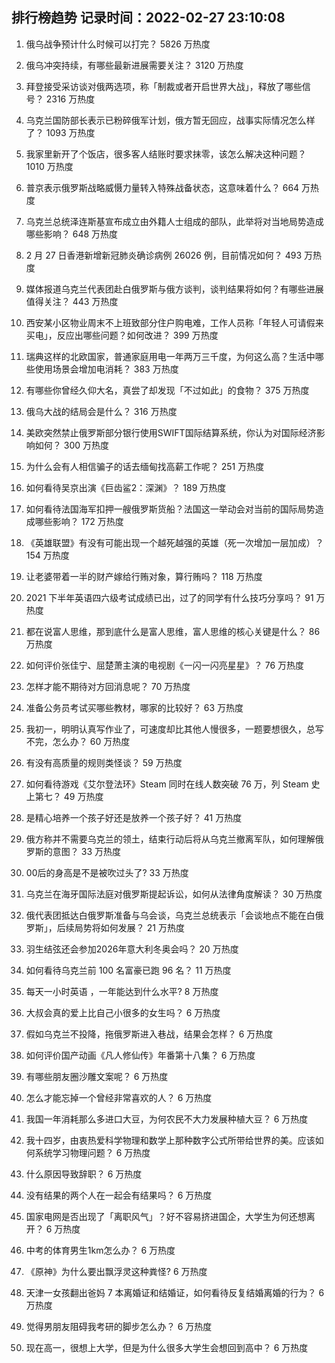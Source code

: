 
## 排行榜趋势 记录时间：2022-02-27 23:10:08
  
  1. 俄乌战争预计什么时候可以打完？ 5826 万热度
    
  2. 俄乌冲突持续，有哪些最新进展需要关注？ 3120 万热度
    
  3. 拜登接受采访谈对俄两选项，称「制裁或者开启世界大战」，释放了哪些信号？ 2316 万热度
    
  4. 乌克兰国防部长表示已粉碎俄军计划，俄方暂无回应，战事实际情况怎么样了？ 1093 万热度
    
  5. 我家里新开了个饭店，很多客人结账时要求抹零，该怎么解决这种问题？ 1010 万热度
    
  6. 普京表示俄罗斯战略威慑力量转入特殊战备状态，这意味着什么？ 664 万热度
    
  7. 乌克兰总统泽连斯基宣布成立由外籍人士组成的部队，此举将对当地局势造成哪些影响？ 648 万热度
    
  8. 2 月 27 日香港新增新冠肺炎确诊病例 26026 例，目前情况如何？ 493 万热度
    
  9. 媒体报道乌克兰代表团赴白俄罗斯与俄方谈判，谈判结果将如何？有哪些进展值得关注？ 443 万热度
    
  10. 西安某小区物业周末不上班致部分住户购电难，工作人员称「年轻人可请假来买电」，反应出哪些问题？如何改进？ 399 万热度
    
  11. 瑞典这样的北欧国家，普通家庭用电一年两万三千度，为何这么高？生活中哪些使用场景会增加电消耗？ 383 万热度
    
  12. 有哪些你曾经久仰大名，真尝了却发现「不过如此」的食物？ 375 万热度
    
  13. 俄乌大战的结局会是什么？ 316 万热度
    
  14. 美欧突然禁止俄罗斯部分银行使用SWIFT国际结算系统，你认为对国际经济影响如何？ 300 万热度
    
  15. 为什么会有人相信骗子的话去缅甸找高薪工作呢？ 251 万热度
    
  16. 如何看待吴京出演《巨齿鲨2：深渊》？ 189 万热度
    
  17. 如何看待法国海军扣押一艘俄罗斯货船？法国这一举动会对当前的国际局势造成哪些影响？ 172 万热度
    
  18. 《英雄联盟》有没有可能出现一个越死越强的英雄（死一次增加一层加成）？ 154 万热度
    
  19. 让老婆带着一半的财产嫁给行贿对象，算行贿吗？ 118 万热度
    
  20. 2021 下半年英语四六级考试成绩已出，过了的同学有什么技巧分享吗？ 91 万热度
    
  21. 都在说富人思维，那到底什么是富人思维，富人思维的核心关键是什么？ 86 万热度
    
  22. 如何评价张佳宁、屈楚萧主演的电视剧《一闪一闪亮星星》？ 76 万热度
    
  23. 怎样才能不期待对方回消息呢？ 70 万热度
    
  24. 准备公务员考试买哪些教材，哪家的比较好？ 63 万热度
    
  25. 我初一，明明认真写作业了，可速度却比其他人慢很多，一题要想很久，总写不完，怎么办？ 60 万热度
    
  26. 有没有高质量的规则类怪谈？ 59 万热度
    
  27. 如何看待游戏《艾尔登法环》Steam 同时在线人数突破 76 万，列 Steam 史上第七？ 49 万热度
    
  28. 是精心培养一个孩子好还是放养一个孩子好？ 41 万热度
    
  29. 俄方称并不需要乌克兰的领土，结束行动后将从乌克兰撤离军队，如何理解俄罗斯的意图？ 33 万热度
    
  30. 00后的身高是不是被吹过头了? 33 万热度
    
  31. 乌克兰在海牙国际法庭对俄罗斯提起诉讼，如何从法律角度解读？ 30 万热度
    
  32. 俄代表团抵达白俄罗斯准备与乌会谈，乌克兰总统表示「会谈地点不能在白俄罗斯」，后续局势将如何发展？ 21 万热度
    
  33. 羽生结弦还会参加2026年意大利冬奥会吗？ 20 万热度
    
  34. 如何看待乌克兰前 100 名富豪已跑 96 名？ 11 万热度
    
  35. 每天一小时英语 ，一年能达到什么水平? 8 万热度
    
  36. 大叔会真的爱上比自己小很多的女生吗？ 6 万热度
    
  37. 假如乌克兰不投降，拖俄罗斯进入巷战，结果会怎样？ 6 万热度
    
  38. 如何评价国产动画《凡人修仙传》年番第十八集？ 6 万热度
    
  39. 有哪些朋友圈沙雕文案呢？ 6 万热度
    
  40. 怎么才能忘掉一个曾经非常喜欢的人？ 6 万热度
    
  41. 我国一年消耗那么多进口大豆，为何农民不大力发展种植大豆？ 6 万热度
    
  42. 我十四岁，由衷热爱科学物理和数学上那种数字公式所带给世界的美。应该如何系统学习物理问题？ 6 万热度
    
  43. 什么原因导致辞职？ 6 万热度
    
  44. 没有结果的两个人在一起会有结果吗？ 6 万热度
    
  45. 国家电网是否出现了「离职风气」？好不容易挤进国企，大学生为何还想离开？ 6 万热度
    
  46. 中考的体育男生1km怎么办？ 6 万热度
    
  47. 《原神》为什么要出飘浮灵这种粪怪? 6 万热度
    
  48. 天津一女孩翻出爸妈 7 本离婚证和结婚证，如何看待反复结婚离婚的行为？ 6 万热度
    
  49. 觉得男朋友阻碍我考研的脚步怎么办？ 6 万热度
    
  50. 现在高一，很想上大学，但是为什么很多大学生会想回到高中？ 6 万热度
    